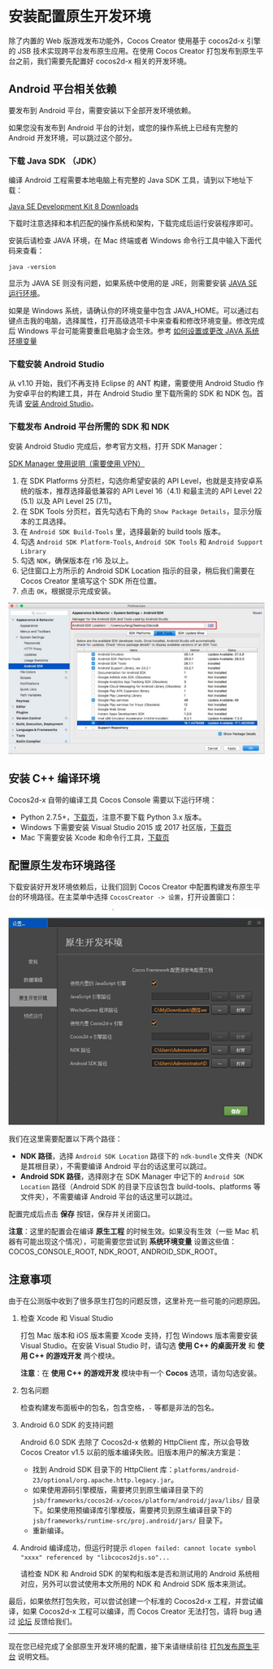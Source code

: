# 安装配置原生开发环境

除了内置的 Web 版游戏发布功能外，Cocos Creator 使用基于 cocos2d-x 引擎的 JSB 技术实现跨平台发布原生应用。在使用 Cocos Creator 打包发布到原生平台之前，我们需要先配置好 cocos2d-x 相关的开发环境。

## Android 平台相关依赖

要发布到 Android 平台，需要安装以下全部开发环境依赖。

如果您没有发布到 Android 平台的计划，或您的操作系统上已经有完整的 Android 开发环境，可以跳过这个部分。

### 下载 Java SDK （JDK）

编译 Android 工程需要本地电脑上有完整的 Java SDK 工具，请到以下地址下载：

[Java SE Development Kit 8 Downloads](http://www.oracle.com/technetwork/java/javase/downloads/jdk8-downloads-2133151.html)

下载时注意选择和本机匹配的操作系统和架构，下载完成后运行安装程序即可。

安装后请检查 JAVA 环境，在 Mac 终端或者 Windows 命令行工具中输入下面代码来查看：

```
java -version
```

显示为 JAVA SE 则没有问题，如果系统中使用的是 JRE，则需要安装 [JAVA SE 运行环境](http://www.oracle.com/technetwork/java/javase/downloads/index.html)。

如果是 Windows 系统，请确认你的环境变量中包含 JAVA_HOME。可以通过右键点击我的电脑，选择属性，打开高级选项卡中来查看和修改环境变量。修改完成后 Windows 平台可能需要重启电脑才会生效。参考 [如何设置或更改 JAVA 系统环境变量](https://www.java.com/zh_CN/download/help/path.xml)

### 下载安装 Android Studio

从 v1.10 开始，我们不再支持 Eclipse 的 ANT 构建，需要使用 Android Studio 作为安卓平台的构建工具，并在 Android Studio 里下载所需的 SDK 和 NDK 包。首先请 [安装 Android Studio](http://www.android-studio.org/)。

### 下载发布 Android 平台所需的 SDK 和 NDK

安装 Android Studio 完成后，参考官方文档，打开 SDK Manager：

[SDK Manager 使用说明（需要使用 VPN）](https://developer.android.com/studio/intro/update.html#sdk-manager)

1. 在 SDK Platforms 分页栏，勾选你希望安装的 API Level，也就是支持安卓系统的版本，推荐选择最低兼容的 API Level 16（4.1) 和最主流的 API Level 22 (5.1) 以及 API Level 25 (7.1)。
2. 在 SDK Tools 分页栏，首先勾选右下角的 `Show Package Details`，显示分版本的工具选择。
3. 在 `Android SDK Build-Tools` 里，选择最新的 build tools 版本。
4. 勾选 `Android SDK Platform-Tools`, `Android SDK Tools` 和 `Android Support Library`
5. 勾选 `NDK`，确保版本在 r16 及以上。
6. 记住窗口上方所示的 Android SDK Location 指示的目录，稍后我们需要在 Cocos Creator 里填写这个 SDK 所在位置。
7. 点击 `OK`，根据提示完成安装。

![sdk manager](setup-native-development/sdk-manager.jpg)

## 安装 C++ 编译环境

Cocos2d-x 自带的编译工具 Cocos Console 需要以下运行环境：

- Python 2.7.5+，[下载页](https://www.python.org/downloads/)，注意不要下载 Python 3.x 版本。
- Windows 下需要安装 Visual Studio 2015 或 2017 社区版，[下载页](https://www.visualstudio.com/downloads/download-visual-studio-vs)
- Mac 下需要安装 Xcode 和命令行工具，[下载页](https://developer.apple.com/xcode/download/)

## 配置原生发布环境路径

下载安装好开发环境依赖后，让我们回到 Cocos Creator 中配置构建发布原生平台的环境路径。在主菜单中选择 `CocosCreator -> 设置`，打开设置窗口：

![preference](../getting-started/basics/editor-panels/preferences/native-develop.jpg)

我们在这里需要配置以下两个路径：

- **NDK 路径**，选择 `Android SDK Location` 路径下的 `ndk-bundle` 文件夹（NDK 是其根目录），不需要编译 Android 平台的话这里可以跳过。
- **Android SDK 路径**，选择刚才在 SDK Manager 中记下的 `Android SDK Location` 路径（Android SDK 的目录下应该包含 build-tools、platforms 等文件夹），不需要编译 Android 平台的话这里可以跳过。

配置完成后点击 **保存** 按钮，保存并关闭窗口。

**注意**：这里的配置会在编译 **原生工程** 的时候生效。如果没有生效（一些 Mac 机器有可能出现这个情况），可能需要您尝试到 **系统环境变量** 设置这些值：COCOS_CONSOLE_ROOT, NDK_ROOT, ANDROID_SDK_ROOT。

## 注意事项

由于在公测版中收到了很多原生打包的问题反馈，这里补充一些可能的问题原因。

1. 检查 Xcode 和 Visual Studio

    打包 Mac 版本和 iOS 版本需要 Xcode 支持，打包 Windows 版本需要安装 Visual Studio。在安装 Visual Studio 时，请勾选 **使用 C++ 的桌面开发** 和 **使用 C++ 的游戏开发** 两个模块。

    **注意**：在 **使用 C++ 的游戏开发** 模块中有一个 **Cocos** 选项，请勿勾选安装。

2. 包名问题

    检查构建发布面板中的包名，包含空格，`-` 等都是非法的包名。

3. Android 6.0 SDK 的支持问题

    Android 6.0 SDK 去除了 Cocos2d-x 依赖的 HttpClient 库，所以会导致 Cocos Creator v1.5 以前的版本编译失败。旧版本用户的解决方案是：

    - 找到 Android SDK 目录下的 HttpClient 库：`platforms/android-23/optional/org.apache.http.legacy.jar`。
    - 如果使用源码引擎模版，需要拷贝到原生编译目录下的 `jsb/frameworks/cocos2d-x/cocos/platform/android/java/libs/` 目录下。如果使用预编译库引擎模版，需要拷贝到原生编译目录下的 `jsb/frameworks/runtime-src/proj.android/jars/` 目录下。
    - 重新编译。

4. Android 编译成功，但运行时提示 `dlopen failed: cannot locate symbol "xxxx" referenced by "libcocos2djs.so"...`

    请检查 NDK 和 Android SDK 的架构和版本是否和测试用的 Android 系统相对应，另外可以尝试使用本文所用的 NDK 和 Android SDK 版本来测试。

最后，如果依然打包失败，可以尝试创建一个标准的 Cocos2d-x 工程，并尝试编译，如果 Cocos2d-x 工程可以编译，而 Cocos Creator 无法打包，请将 bug 通过 [论坛](https://forum.cocos.com/c/Creator) 反馈给我们。

---

现在您已经完成了全部原生开发环境的配置，接下来请继续前往 [打包发布原生平台](publish-native.md) 说明文档。
